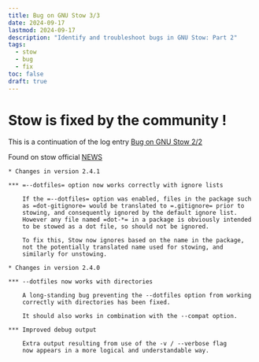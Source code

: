 ```yaml
---
title: Bug on GNU Stow 3/3
date: 2024-09-17
lastmod: 2024-09-17
description: "Identify and troubleshoot bugs in GNU Stow: Part 2"
tags:
  - stow
  - bug
  - fix
toc: false
draft: true
---
```


# Stow is fixed by the community !

This is a continuation of the log entry [Bug on GNU Stow 2/2](240309a-bug-on-gnu-stow-2.md)

Found on stow official [NEWS](https://git.savannah.gnu.org/cgit/stow.git/tree/NEWS)

```
* Changes in version 2.4.1

*** =--dotfiles= option now works correctly with ignore lists

    If the =--dotfiles= option was enabled, files in the package such
    as =dot-gitignore= would be translated to =.gitignore= prior to
    stowing, and consequently ignored by the default ignore list.
    However any file named =dot-*= in a package is obviously intended
    to be stowed as a dot file, so should not be ignored.

    To fix this, Stow now ignores based on the name in the package,
    not the potentially translated name used for stowing, and
    similarly for unstowing.

* Changes in version 2.4.0

*** --dotfiles now works with directories

    A long-standing bug preventing the --dotfiles option from working
    correctly with directories has been fixed.

    It should also works in combination with the --compat option.

*** Improved debug output

    Extra output resulting from use of the -v / --verbose flag
    now appears in a more logical and understandable way.
```
